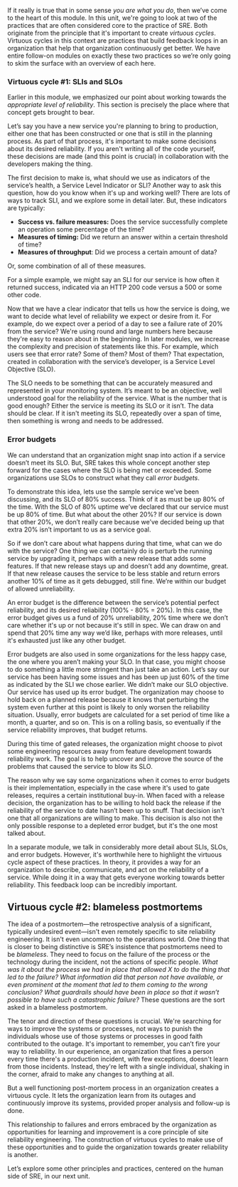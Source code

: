 If it really is true that in some sense *you are what you do*, then we’ve come to the heart of this module. In this unit, we're going to look at two of the practices that are often considered core to the practice of SRE. Both originate from the principle that it's important to create *virtuous cycles*. Virtuous cycles in this context are practices that build feedback loops in an organization that help that organization continuously get better. We have entire follow-on modules on exactly these two practices so we’re only going to skim the surface with an overview of each here.

### Virtuous cycle #1: SLIs and SLOs

Earlier in this module, we emphasized our point about working towards the *appropriate level of reliability*. This section is precisely the place where that concept gets brought to bear.

Let’s say you have a new service you're planning to bring to production, either one that has been constructed or one that is still in the planning process. As part of that process, it's important to make some decisions about its desired reliability. If you aren't writing all of the code yourself, these decisions are made (and this point is crucial) in collaboration with the developers making the thing.

The first decision to make is, what should we use as indicators of the service’s health, a Service Level Indicator or SLI? Another way to ask this question, how do you know when it's up and working well? There are lots of ways to track SLI, and we explore some in detail later. But, these indicators are typically:

- **Success vs. failure measures:** Does the service successfully complete an operation some percentage of the time?
- **Measures of timing:** Did we return an answer within a certain threshold of time?
- **Measures of throughput**: Did we process a certain amount of data?

Or, some combination of all of these measures.

For a simple example, we might say an SLI for our service is how often it returned success, indicated via an HTTP 200 code versus a 500 or some other code.

Now that we have a clear indicator that tells us how the service is doing, we want to decide what level of reliability we expect or desire from it. For example, do we expect over a period of a day to see a failure rate of 20% from the service? We're using round and large numbers here because they're easy to reason about in the beginning. In later modules, we increase the complexity and precision of statements like this. For example, which users see that error rate? Some of them? Most of them? That expectation, created in collaboration with the service’s developer, is a Service Level Objective (SLO).

The SLO needs to be something that can be accurately measured and represented in your monitoring system. It’s meant to be an objective, well understood goal for the reliability of the service. What is the number that is good enough? Either the service is meeting its SLO or it isn’t. The data should be clear. If it isn't meeting its SLO, repeatedly over a span of time, then something is wrong and needs to be addressed.

### Error budgets

We can understand that an organization might snap into action if a service doesn’t meet its SLO. But, SRE takes this whole concept another step forward for the cases where the SLO is being met or exceeded. Some organizations use SLOs to construct what they call *error budgets*.

To demonstrate this idea, lets use the sample service we’ve been discussing, and its SLO of 80% success. Think of it as must be up 80% of the time. With the SLO of 80% uptime we’ve declared that our service must be up 80% of time. But what about the other 20%? If our service is down that other 20%, we don’t really care because we’ve decided being up that extra 20% isn’t important to us as a service goal.

So if we don’t care about what happens during that time, what can we do with the service? One thing we can certainly do is perturb the running service by upgrading it, perhaps with a new release that adds some features. If that new release stays up and doesn’t add any downtime, great. If that new release causes the service to be less stable and return errors another 10% of time as it gets debugged, still fine. We’re within our budget of allowed unreliability.

An error budget is the difference between the service’s potential perfect reliability, and its desired reliability (100% - 80% = 20%). In this case, the error budget gives us a fund of 20% unreliability, 20% time where we don’t care whether it's up or not because it's still in spec. We can draw on and spend that 20% time any way we’d like, perhaps with more releases, until it's exhausted just like any other budget.

Error budgets are also used in some organizations for the less happy case, the one where you aren’t making your SLO. In that case, you might choose to do something a little more stringent than just take an action. Let’s say our service has been having some issues and has been up just 60% of the time as indicated by the SLI we chose earlier. We didn’t make our SLO objective. Our service has used up its error budget. The organization may choose to hold back on a planned release because it knows that perturbing the system even further at this point is likely to only worsen the reliability situation. Usually, error budgets are calculated for a set period of time like a month, a quarter, and so on. This is on a rolling basis, so eventually if the service reliability improves, that budget returns.

During this time of gated releases, the organization might choose to pivot some engineering resources away from feature development towards reliability work. The goal is to help uncover and improve the source of the problems that caused the service to blow its SLO.

The reason why we say some organizations when it comes to error budgets is their implementation, especially in the case where it's used to gate releases, requires a certain institutional buy-in. When faced with a release decision, the organization has to be willing to hold back the release if the reliability of the service to date hasn’t been up to snuff. That decision isn't one that all organizations are willing to make. This decision is also not the only possible response to a depleted error budget, but it's the one most talked about.

In a separate module, we talk in considerably more detail about SLIs, SLOs, and error budgets. However, it's worthwhile here to highlight the virtuous cycle aspect of these practices. In theory, it provides a way for an organization to describe, communicate, and act on the reliability of a service. While doing it in a way that gets everyone working towards better reliability. This feedback loop can be incredibly important.

## Virtuous cycle #2: blameless postmortems

The idea of a postmortem—the retrospective analysis of a significant, typically undesired event—isn't even remotely specific to site reliability engineering. It isn't even uncommon to the operations world. One thing that is closer to being distinctive is SRE’s insistence that postmortems need to be *blameless*. They need to focus on the failure of the process or the technology during the incident, not the actions of specific people. *What was it about the process we had in place that allowed X to do the thing that led to the failure? What information did that person not have available, or even prominent at the moment that led to them coming to the wrong conclusion? What guardrails should have been in place so that it wasn’t possible to have such a catastrophic failure?* These questions are the sort asked in a blameless postmortem.

The tenor and direction of these questions is crucial. We're searching for ways to improve the systems or processes, not ways to punish the individuals whose use of those systems or processes in good faith contributed to the outage. It's important to remember, you can’t fire your way to reliability. In our experience, an organization that fires a person every time there's a production incident, with few exceptions, doesn't learn from those incidents. Instead, they're left with a single individual, shaking in the corner, afraid to make any changes to anything at all.

But a well functioning post-mortem process in an organization creates a virtuous cycle. It lets the organization learn from its outages and continuously improve its systems, provided proper analysis and follow-up is done.

This relationship to failures and errors embraced by the organization as opportunities for learning and improvement is a core principle of site reliability engineering. The construction of virtuous cycles to make use of these opportunities and to guide the organization towards greater reliability is another.

Let’s explore some other principles and practices, centered on the human side of SRE, in our next unit.
